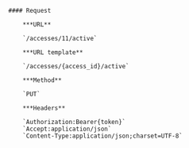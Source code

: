     #### Request

        ***URL**

        `/accesses/11/active`

        ***URL template**

        `/accesses/{access_id}/active`

        ***Method**

        `PUT`

        ***Headers**

        `Authorization:Bearer{token}`
        `Accept:application/json`
        `Content-Type:application/json;charset=UTF-8`
